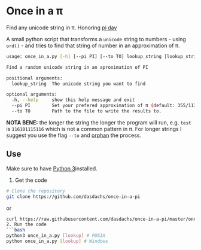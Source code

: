 # Once in a π

Find any unicode string in π. Honoring [pi day](https://en.wikipedia.org/wiki/Pi_Day)

A small python script that transforms a `unicode` string to numbers - using `ord()` - and tries to find that string of
number in an approximation of π.


```bash
usage: once_in_a.py [-h] [--pi PI] [--to TO] lookup_string [lookup_string ...]

Find a random unicode string in an aproximation of PI

positional arguments:
  lookup_string  The unicode string you want to find

optional arguments:
  -h, --help     show this help message and exit
  --pi PI        Set your prefered approximation of π (default: 355/113)
  --to TO        Path to the file to write the results to.
 ```

**NOTA BENE:** the longer the string the longer the program will run, e.g. `test` is `116101115116` which is not a common pattern in π. For longer strings I suggest you use the flag `--to` and [orphan](https://en.wikipedia.org/wiki/Orphan_process) the process.

## Use

Make sure to have [Python 3](https://www.python.org/downloads/)installed.

1. Get the code
  ```bash
  # Clone the repository
  git clone https://github.com/dasdachs/once-in-a-pi
  ```
  or 
  ```bash
  curl https://raw.githubusercontent.com/dasdachs/once-in-a-pi/master/once_in_a.py > once_in_a.py
2. Run the code
  ```bash
  python3 once_in_a.py [lookup] # POSIX
  python once_in_a.py [lookup] # Windows
  ```
